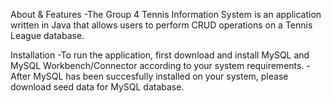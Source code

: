 About & Features 
-The Group 4 Tennis Information System is an application written in Java that allows users to perform CRUD operations on a Tennis League database. 

Installation
-To run the  application, first download and install MySQL and MySQL Workbench/Connector according to your system requirements. 
-After MySQL has been succesfully installed on your system, please download seed data for MySQL database. 

